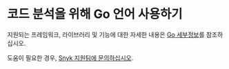 # 코드 분석을 위해 Go 언어 사용하기

지원되는 프레임워크, 라이브러리 및 기능에 대한 자세한 내용은 [Go 세부정보](./)를 참조하십시오.

도움이 필요한 경우, [Snyk 지원팀에 문의하십시오](https://support.snyk.io).
